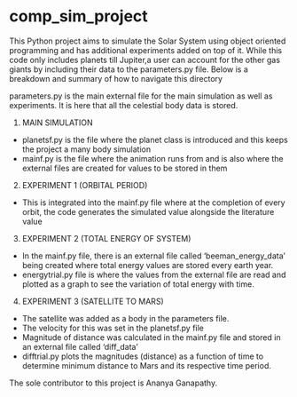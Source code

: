 # comp_sim_project
This Python project aims to simulate the Solar System using object oriented programming and has additional experiments added
on top of it. While this code only includes planets till Jupiter,a user can account for the other gas giants by including their 
data to the parameters.py file. Below is a breakdown and summary of how to navigate this directory

parameters.py is the main external file for the main simulation as well as experiments. It is here that all the celestial body data is stored. 

1. MAIN SIMULATION
- planetsf.py is the file where the planet class is introduced and this keeps the project a many body simulation
- mainf.py is the file where the animation runs from and is also where the external files are created for values to be stored in them

2. EXPERIMENT 1 (ORBITAL PERIOD)
 - This is integrated into the mainf.py file where at the completion of every orbit, the code generates the simulated value alongside the literature value

3. EXPERIMENT 2 (TOTAL ENERGY OF SYSTEM)
- In the mainf.py file, there is an external file called ‘beeman_energy_data’ being created where total energy values are stored every earth year. 
- energytrial.py file is where the values from the external file are read and plotted as a graph to see the variation of total energy with time.

4. EXPERIMENT 3 (SATELLITE TO MARS)
- The satellite was added as a body in the parameters file. 
- The velocity for this was set in the planetsf.py file
- Magnitude of distance was calculated in the mainf.py file and stored in an external file called ‘diff_data’ 
- difftrial.py plots the magnitudes (distance) as a function of time to determine minimum distance to Mars and its respective time period.

The sole contributor to this project is Ananya Ganapathy. 
